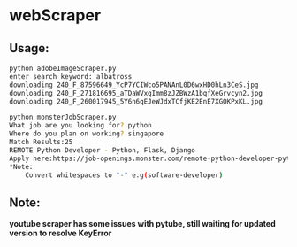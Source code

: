 # webScraper

## Usage:
```bash
python adobeImageScraper.py
enter search keyword: albatross  
downloading 240_F_87596649_YcP7YCIWco5PANAnL0D6wxHD0hLn3CeS.jpg  
downloading 240_F_271816695_aTDaWVxqImm8zJZBWzA1bqfXeGrvcyn2.jpg  
downloading 240_F_260017945_5Y6n6qEJeWJdxTCfjKE2EnE7XGOKPxKL.jpg  
```

```bash
python monsterJobScraper.py
What job are you looking for? python
Where do you plan on working? singapore
Match Results:25
REMOTE Python Developer - Python, Flask, Django
Apply here:https://job-openings.monster.com/remote-python-developer-python-flask-django-cleveland-oh-us-cybercoders/215304292
*Note:
    Convert whitespaces to "-" e.g(software-developer)
```

## Note:  
**youtube scraper has some issues with pytube, still waiting for updated version to resolve KeyError**